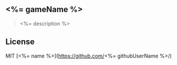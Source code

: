 ## <%= gameName %>

> <%= description %>

## License

MIT [<%= name %>](https://github.com/<%= githubUserName %>/)




